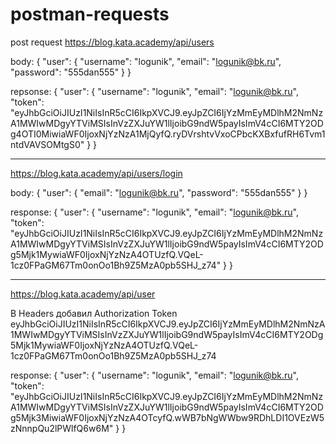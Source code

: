 # postman-requests

post request https://blog.kata.academy/api/users

body: {
  "user": {
    "username": "logunik",
    "email": "logunik@bk.ru",
    "password": "555dan555"
  }
}

repsonse: {
    "user": {
        "username": "logunik",
        "email": "logunik@bk.ru",
        "token": "eyJhbGciOiJIUzI1NiIsInR5cCI6IkpXVCJ9.eyJpZCI6IjYzMmEyMDlhM2NmNzA1MWIwMDgyYTViMSIsInVzZXJuYW1lIjoibG9ndW5payIsImV4cCI6MTY2ODg4OTI0MiwiaWF0IjoxNjYzNzA1MjQyfQ.ryDVrshtvVxoCPbcKXBxfufRH6Tvm1ntdVAVSOMtgS0"
    }
}

------------------

https://blog.kata.academy/api/users/login

body: {
  "user": {
    "email": "logunik@bk.ru",
    "password": "555dan555"
  }
}

response: {
    "user": {
        "username": "logunik",
        "email": "logunik@bk.ru",
        "token": "eyJhbGciOiJIUzI1NiIsInR5cCI6IkpXVCJ9.eyJpZCI6IjYzMmEyMDlhM2NmNzA1MWIwMDgyYTViMSIsInVzZXJuYW1lIjoibG9ndW5payIsImV4cCI6MTY2ODg5Mjk1MywiaWF0IjoxNjYzNzA4OTUzfQ.VQeL-1cz0FPaGM67Tm0onOo1Bh9Z5MzA0pb5SHJ_z74"
    }
}

----------------------

https://blog.kata.academy/api/user

В Headers добавил Authorization Token eyJhbGciOiJIUzI1NiIsInR5cCI6IkpXVCJ9.eyJpZCI6IjYzMmEyMDlhM2NmNzA1MWIwMDgyYTViMSIsInVzZXJuYW1lIjoibG9ndW5payIsImV4cCI6MTY2ODg5Mjk1MywiaWF0IjoxNjYzNzA4OTUzfQ.VQeL-1cz0FPaGM67Tm0onOo1Bh9Z5MzA0pb5SHJ_z74

response: {
    "user": {
        "username": "logunik",
        "email": "logunik@bk.ru",
        "token": "eyJhbGciOiJIUzI1NiIsInR5cCI6IkpXVCJ9.eyJpZCI6IjYzMmEyMDlhM2NmNzA1MWIwMDgyYTViMSIsInVzZXJuYW1lIjoibG9ndW5payIsImV4cCI6MTY2ODg5Mjk3MiwiaWF0IjoxNjYzNzA4OTcyfQ.wWB7bNgWWbw9RDhLDI1OVEzW5zNnnpQu2lPWlfQ6w6M"
    }
}
